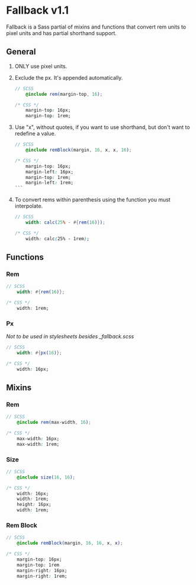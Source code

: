 # Fallback v1.1

Fallback is a Sass partial of mixins and functions that convert rem units to pixel units and has partial shorthand support.



## General

1. ONLY use pixel units.

2. Exclude the px. It's appended automatically.
	```scss
	// SCSS
		@include rem(margin-top, 16);
	```
	```css
	/* CSS */
		margin-top: 16px;
		margin-top: 1rem;
	```

3. Use "x", without quotes, if you want to use shorthand, but don't want to redefine a value.
	```scss
	// SCSS
		@include remBlock(margin, 16, x, x, 16);
	```
	````css
	/* CSS */
		margin-top: 16px;
		margin-left: 16px;
		margin-top: 1rem;
		margin-left: 1rem;
	```

4. To convert rems within parenthesis using the function you must interpolate.
	```scss
	// SCSS
		width: calc(25% - #{rem(16)});
	```
	```css
	/* CSS */
		width: calc(25% - 1rem);
	```

## Functions
### Rem
```scss
// SCSS
	width: #{rem(16)};
```
```css
/* CSS */
	width: 1rem;
```
### Px
*Not to be used in stylesheets besides _fallback.scss*
```scss
// SCSS
	width: #{px(16)};
```
```css
/* CSS */
	width: 16px;
```

## Mixins
### Rem
```scss
// SCSS
	@include rem(max-width, 16);
```
```css
/* CSS */
	max-width: 16px;
	max-width: 1rem;
```

### Size
```scss
// SCSS
	@include size(16, 16);
```
```css
/* CSS */
	width: 16px;
	width: 1rem;
	height: 16px;
	width: 1rem;
```
		
### Rem Block
```scss
// SCSS
	@include remBlock(margin, 16, 16, x, x);
```
```css
/* CSS */
	margin-top: 16px;
	margin-top: 1rem
	margin-right: 16px;
	margin-right: 1rem;
```
